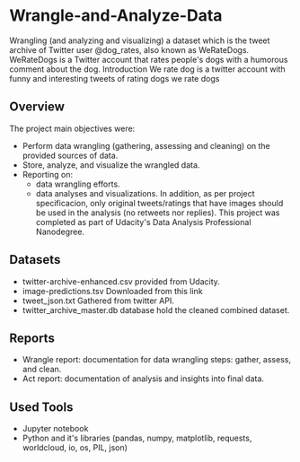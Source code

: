 # Wrangle-and-Analyze-Data
Wrangling (and analyzing and visualizing) a dataset which is the tweet archive of Twitter user @dog_rates, also known as WeRateDogs. WeRateDogs is a Twitter account that rates people's dogs with a humorous comment about the dog. 
Introduction
We rate dog is a twitter account with funny and interesting tweets of rating dogs
we rate dogs

## Overview
The project main objectives were:

- Perform data wrangling (gathering, assessing and cleaning) on the provided sources of data.
- Store, analyze, and visualize the wrangled data.
- Reporting on:
    * data wrangling efforts.
    * data analyses and visualizations.
In addition, as per project specificacion, only original tweets/ratings that have images should be used in the analysis (no retweets nor replies).
This project was completed as part of Udacity's Data Analysis Professional Nanodegree.

## Datasets
- twitter-archive-enhanced.csv provided from Udacity.
- image-predictions.tsv Downloaded from this link
- tweet_json.txt Gathered from twitter API.
- twitter_archive_master.db database hold the cleaned combined dataset.
## Reports
- Wrangle report: documentation for data wrangling steps: gather, assess, and clean.
- Act report: documentation of analysis and insights into final data.
## Used Tools
- Jupyter notebook
- Python and it's libraries (pandas, numpy, matplotlib, requests, worldcloud, io, os, PIL, json)
